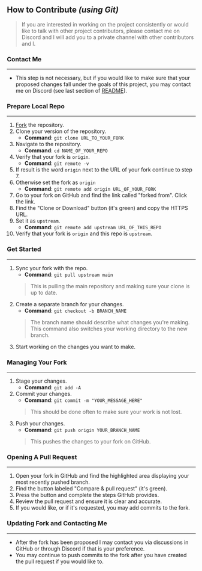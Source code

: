 ## How to Contribute *(using Git)*

> If you are interested in working on the project consistently or would like to 
talk with other project contributors, please contact me on Discord and I will
add you to a private channel with other contributors and I.


### Contact Me

___
- This step is not necessary, but if you would like to make sure that your
proposed changes fall under the goals of this project, you may contact me
on Discord (see last section of [README](https://github.com/LucksDev/godot_game_template/blob/main/README.md)).

### Prepare Local Repo

___
1. [Fork](https://github.com/LucksDev/godot_game_template/fork) the repository.
2. Clone your version of the repository.
    - **Command**: `git clone URL_TO_YOUR_FORK`
3. Navigate to the repository.
    - **Command**: `cd NAME_OF_YOUR_REPO`
4. Verify that your fork is `origin`.
    - **Command**: `git remote -v`
5. If result is the word `origin` next to the URL of your fork continue to step 7.
6. Otherwise set the fork as `origin`
    - **Command**: `git remote add origin URL_OF_YOUR_FORK`
7. Go to your fork on GitHub and find the link called "forked from".
Click the link.
8. Find the "Clone or Download" button (it's green) and copy the HTTPS URL.
9. Set it as `upstream`.
    - **Command**: `git remote add upstream URL_OF_THIS_REPO`
10. Verify that your fork is `origin` and this repo is `upstream`.


### Get Started

___
1. Sync your fork with the repo.
    - **Command**: `git pull upstream main`
    > This is pulling the main repository and making sure your clone is up to date.
2. Create a separate branch for your changes.
    - **Command**: `git checkout -b BRANCH_NAME`
    > The branch name should describe what changes you're making. This command also
    switches your working directory to the new branch.
3. Start working on the changes you want to make.


### Managing Your Fork

___
1. Stage your changes.
    - **Command**: `git add -A`
2. Commit your changes.
    - **Command**: `git commit -m "YOUR_MESSAGE_HERE"`
    > This should be done often to make sure your work is not lost.
3. Push your changes.
    - **Command**: `git push origin YOUR_BRANCH_NAME`
    > This pushes the changes to your fork on GitHub.


### Opening A Pull Request

___
1. Open your fork in GitHub and find the highlighted area displaying your most recently pushed branch.
2. Find the button labeled "Compare & pull request" (it's green).
3. Press the button and complete the steps GitHub provides.
4. Review the pull request and ensure it is clear and accurate.
5. If you would like, or if it's requested, you may add commits to the fork.


### Updating Fork and Contacting Me

___
- After the fork has been proposed I may contact you via discussions in GitHub or through Discord
if that is your preference.
- You may continue to push commits to the fork after you have created the pull request if you 
would like to.
